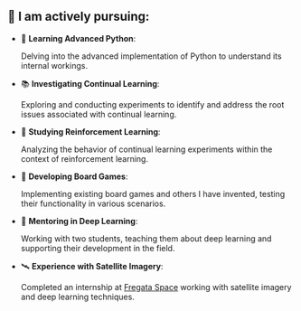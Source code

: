 ## 👾 I am actively pursuing:

- 🐍 **Learning Advanced Python**:
  
  Delving into the advanced implementation of Python to understand its internal workings.

- 📚 **Investigating Continual Learning**:

    Exploring and conducting experiments to identify and address the root issues associated with continual learning.
  
- 🤖 **Studying Reinforcement Learning**:

    Analyzing the behavior of continual learning experiments within the context of reinforcement learning.
  
- 🎲 **Developing Board Games**:

    Implementing existing board games and others I have invented, testing their functionality in various scenarios.
  
- 🧠 **Mentoring in Deep Learning**:

    Working with two students, teaching them about deep learning and supporting their development in the field.
  
- 🛰️ **Experience with Satellite Imagery**:

    Completed an internship at [Fregata Space](https://www.fregataspace.com/) working with satellite imagery and deep learning techniques.
